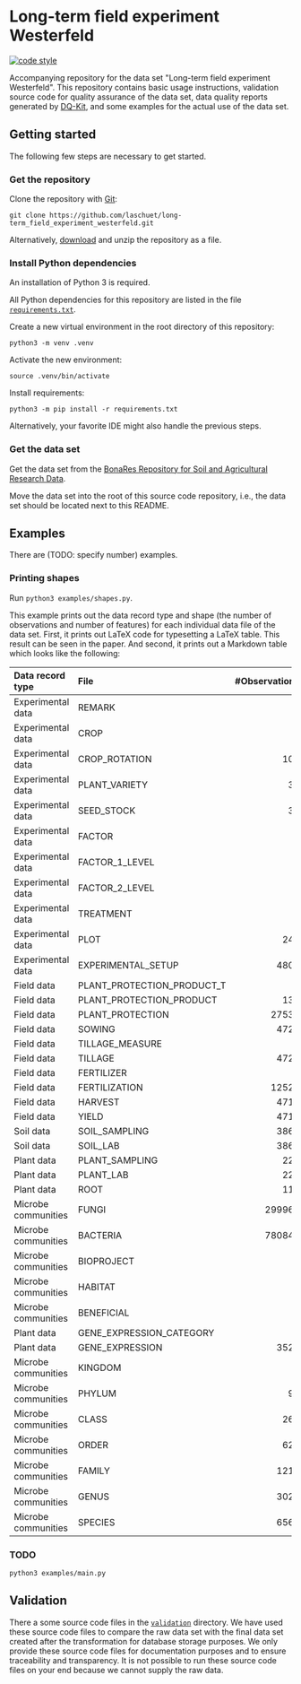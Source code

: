 # Long-term field experiment Westerfeld

[![code style](https://img.shields.io/badge/code%20style-black-black)](https://github.com/psf/black)

Accompanying repository for the data set "Long-term field experiment Westerfeld". This repository contains basic usage
instructions, validation source code for quality assurance of the data set, data quality reports generated by
[DQ-Kit](https://dqkit.bonares.de), and some examples for the actual use of the data set.

## Getting started

The following few steps are necessary to get started.

### Get the repository

Clone the repository with [Git](https://www.git-scm.com):
```
git clone https://github.com/laschuet/long-term_field_experiment_westerfeld.git
```

Alternatively, [download](https://github.com/laschuet/long-term_field_experiment_westerfeld/archive/refs/heads/main.zip)
and unzip the repository as a file.

### Install Python dependencies

An installation of Python 3 is required.

All Python dependencies for this repository are listed in the file [`requirements.txt`](requirements.txt).

Create a new virtual environment in the root directory of this repository:
```
python3 -m venv .venv
```

Activate the new environment:
```
source .venv/bin/activate
```

Install requirements:
```
python3 -m pip install -r requirements.txt
```

Alternatively, your favorite IDE might also handle the previous steps.

### Get the data set

Get the data set from the [BonaRes Repository for Soil and Agricultural Research Data](https://www.bonares.de/research-data).

Move the data set into the root of this source code repository, i.e., the data set should be located next to this
README.

## Examples

There are (TODO: specify number) examples.

### Printing shapes

Run `python3 examples/shapes.py`.

This example prints out the data record type and shape (the number of observations and number of features) for
each individual data file of the data set. First, it prints out LaTeX code for typesetting a LaTeX table. This result
can be seen in the paper. And second, it prints out a Markdown table which looks like the following:

| Data record type    | File                       |   #Observations |   #Features |
|:--------------------|:---------------------------|----------------:|------------:|
| Experimental data   | REMARK                     |               9 |           3 |
| Experimental data   | CROP                       |               6 |           5 |
| Experimental data   | CROP_ROTATION              |             101 |           5 |
| Experimental data   | PLANT_VARIETY              |              38 |           4 |
| Experimental data   | SEED_STOCK                 |              38 |           2 |
| Experimental data   | FACTOR                     |               2 |           3 |
| Experimental data   | FACTOR_1_LEVEL             |               2 |           5 |
| Experimental data   | FACTOR_2_LEVEL             |               2 |           5 |
| Experimental data   | TREATMENT                  |               4 |           3 |
| Experimental data   | PLOT                       |             240 |           8 |
| Experimental data   | EXPERIMENTAL_SETUP         |            4800 |           7 |
| Field data          | PLANT_PROTECTION_PRODUCT_T |               7 |           3 |
| Field data          | PLANT_PROTECTION_PRODUCT   |             134 |           4 |
| Field data          | PLANT_PROTECTION           |           27537 |           8 |
| Field data          | SOWING                     |            4728 |           7 |
| Field data          | TILLAGE_MEASURE            |               2 |           3 |
| Field data          | TILLAGE                    |            4728 |           6 |
| Field data          | FERTILIZER                 |               7 |           3 |
| Field data          | FERTILIZATION              |           12527 |           8 |
| Field data          | HARVEST                    |            4716 |           5 |
| Field data          | YIELD                      |            4716 |           7 |
| Soil data           | SOIL_SAMPLING              |            3866 |           7 |
| Soil data           | SOIL_LAB                   |            3866 |          25 |
| Plant data          | PLANT_SAMPLING             |             224 |           5 |
| Plant data          | PLANT_LAB                  |             224 |          17 |
| Plant data          | ROOT                       |             112 |          25 |
| Microbe communities | FUNGI                      |          299966 |          18 |
| Microbe communities | BACTERIA                   |          780840 |          17 |
| Microbe communities | BIOPROJECT                 |               5 |           2 |
| Microbe communities | HABITAT                    |               2 |           3 |
| Microbe communities | BENEFICIAL                 |               2 |           3 |
| Plant data          | GENE_EXPRESSION_CATEGORY   |               5 |           3 |
| Plant data          | GENE_EXPRESSION            |            3520 |           8 |
| Microbe communities | KINGDOM                    |               3 |           2 |
| Microbe communities | PHYLUM                     |              91 |           3 |
| Microbe communities | CLASS                      |             264 |           3 |
| Microbe communities | ORDER                      |             629 |           3 |
| Microbe communities | FAMILY                     |            1218 |           3 |
| Microbe communities | GENUS                      |            3025 |           3 |
| Microbe communities | SPECIES                    |            6564 |           3 |)

### TODO

```
python3 examples/main.py
```

## Validation

There a some source code files in the [`validation`](validation) directory.
We have used these source code files to compare the raw data set with the final data set created after the
transformation for database storage purposes. We only provide these source code files for documentation purposes and to
ensure traceability and transparency. It is not possible to run these source code files on your end because we cannot
supply the raw data.
